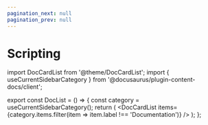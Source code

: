 ```yaml
---
pagination_next: null
pagination_prev: null
---
```


# Scripting


import DocCardList from '@theme/DocCardList'; 
import { useCurrentSidebarCategory } from '@docusaurus/plugin-content-docs/client';

export const DocList = () => {
  const category = useCurrentSidebarCategory();
  return (
    <DocCardList items={category.items.filter(item => item.label !== 'Documentation')} />
  );
};

<DocList />
